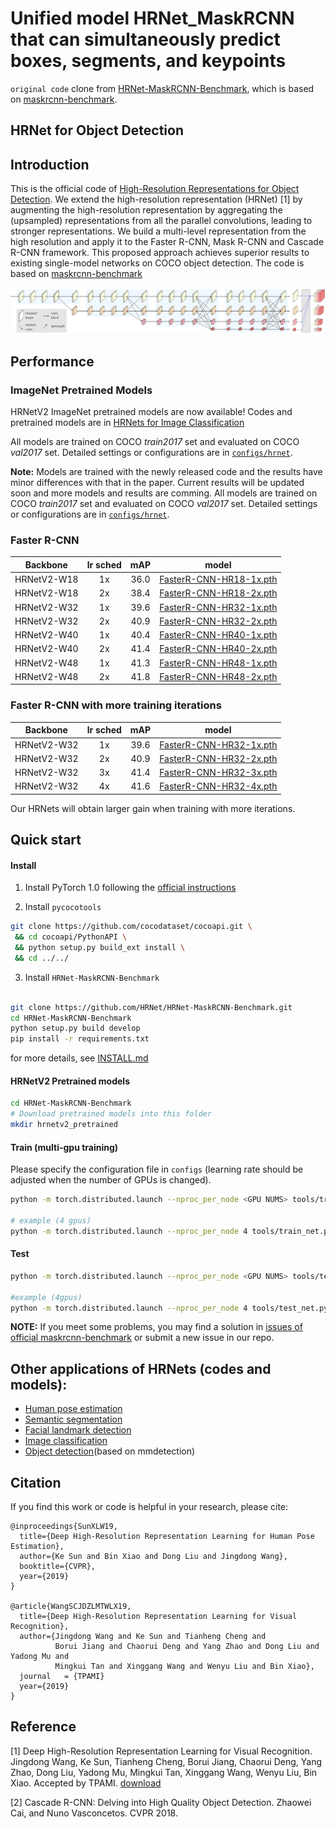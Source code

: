# Unified model HRNet_MaskRCNN that can simultaneously predict boxes, segments, and keypoints

`original code` clone from [HRNet-MaskRCNN-Benchmark](https://github.com/HRNet/HRNet-MaskRCNN-Benchmark), which is based on [maskrcnn-benchmark](https://github.com/facebookresearch/maskrcnn-benchmark).





## HRNet for Object Detection


## Introduction
This is the official code of [High-Resolution Representations for Object Detection](https://arxiv.org/pdf/1904.04514.pdf). We extend the high-resolution representation (HRNet) [1] by augmenting the high-resolution representation by aggregating the (upsampled) representations from all the parallel convolutions, leading to stronger representations. We build a multi-level representation from the high resolution and apply it to the Faster R-CNN, Mask R-CNN and Cascade R-CNN framework. This proposed approach achieves superior results to existing single-model networks on COCO object detection. The code is based on [maskrcnn-benchmark](https://github.com/facebookresearch/maskrcnn-benchmark)

<div align=center>

![](images/hrnetv2p.png)

</div>


## Performance

### ImageNet Pretrained Models
HRNetV2 ImageNet pretrained models are now available! Codes and pretrained models are in [HRNets for Image Classification](https://github.com/HRNet/HRNet-Image-Classification)

All models are trained on COCO *train2017* set and evaluated on COCO *val2017* set. Detailed settings or configurations are in [`configs/hrnet`](configs/hrnet).

**Note:** Models are trained with the newly released code and the results have minor differences with that in the paper. 
Current results will be updated soon and more models and results are comming.
All models are trained on COCO *train2017* set and evaluated on COCO *val2017* set. Detailed settings or configurations are in [`configs/hrnet`](configs/hrnet).


### Faster R-CNN

|Backbone|lr sched|mAP|model|
|:--:|:--:|:--:|:--:|
| HRNetV2-W18 | 1x | 36.0 | [FasterR-CNN-HR18-1x.pth](https://1drv.ms/u/s!AjfnYvdHLH5Tb3LeGHSr0sODD1w)|
| HRNetV2-W18 | 2x | 38.4 | [FasterR-CNN-HR18-2x.pth](https://1drv.ms/u/s!AjfnYvdHLH5TcO7N8YfGvZ0Ml0Q)|
| HRNetV2-W32 | 1x | 39.6 | [FasterR-CNN-HR32-1x.pth](https://1drv.ms/u/s!AjfnYvdHLH5TchNk9JT8VlWkYcI)|
| HRNetV2-W32 | 2x | 40.9 | [FasterR-CNN-HR32-2x.pth](https://1drv.ms/u/s!AjfnYvdHLH5TbBZscXZo3DKSU74)|
| HRNetV2-W40 | 1x | 40.4 | [FasterR-CNN-HR40-1x.pth](https://1drv.ms/u/s!AjfnYvdHLH5Tcfwfqrg_9Y8dbPM)|
| HRNetV2-W40 | 2x | 41.4 | [FasterR-CNN-HR40-2x.pth](https://1drv.ms/u/s!AjfnYvdHLH5Tc4wM4S6SCZMbI8I)|
| HRNetV2-W48 | 1x | 41.3 | [FasterR-CNN-HR48-1x.pth](https://1drv.ms/u/s!AjfnYvdHLH5TbV9Wna7hJMI1Y8Q)|
| HRNetV2-W48 | 2x | 41.8 | [FasterR-CNN-HR48-2x.pth](https://1drv.ms/u/s!AjfnYvdHLH5TbpnJXuD_3jL-wsc)|


### Faster R-CNN with more training iterations

|Backbone|lr sched|mAP|model|
|:--:|:--:|:--:|:--:|
| HRNetV2-W32 | 1x | 39.6 | [FasterR-CNN-HR32-1x.pth](https://1drv.ms/u/s!AjfnYvdHLH5TchNk9JT8VlWkYcI)|
| HRNetV2-W32 | 2x | 40.9 | [FasterR-CNN-HR32-2x.pth](https://1drv.ms/u/s!AjfnYvdHLH5TbBZscXZo3DKSU74)|
| HRNetV2-W32 | 3x | 41.4 | [FasterR-CNN-HR32-3x.pth](https://1drv.ms/u/s!AjfnYvdHLH5TeLUahrIPnA60fr8)|
| HRNetV2-W32 | 4x | 41.6 | [FasterR-CNN-HR32-4x.pth](https://1drv.ms/u/s!AjfnYvdHLH5TeLUahrIPnA60fr8)|

Our HRNets will obtain larger gain when training with more iterations. 

## Quick start

#### Install

1. Install PyTorch 1.0 following the [official instructions](https://pytorch.org/)

2. Install `pycocotools`
````bash
git clone https://github.com/cocodataset/cocoapi.git \
 && cd cocoapi/PythonAPI \
 && python setup.py build_ext install \
 && cd ../../
````
3. Install `HRNet-MaskRCNN-Benchmark`

````bash

git clone https://github.com/HRNet/HRNet-MaskRCNN-Benchmark.git
cd HRNet-MaskRCNN-Benchmark
python setup.py build develop
pip install -r requirements.txt
````

for more details, see [INSTALL.md](INSTALL.md)


#### HRNetV2 Pretrained models

```bash
cd HRNet-MaskRCNN-Benchmark
# Download pretrained models into this folder
mkdir hrnetv2_pretrained
```

#### Train (multi-gpu training)
Please specify the configuration file in `configs` (learning rate should be adjusted when the number of GPUs is changed).
````bash
python -m torch.distributed.launch --nproc_per_node <GPU NUMS> tools/train_net.py --config-file <CONFIG FILE>

# example (4 gpus)
python -m torch.distributed.launch --nproc_per_node 4 tools/train_net.py --config-file configs/hrnet/e2e_faster_rcnn_hrnet_w18_1x.yaml

````

#### Test

````bash
python -m torch.distributed.launch --nproc_per_node <GPU NUMS> tools/test_net.py --config-file <CONFIG-FILE> MODEL.WEIGHT <WEIGHT>

#example (4gpus)
python -m torch.distributed.launch --nproc_per_node 4 tools/test_net.py --config-file configs/hrnet/e2e_faster_rcnn_hrnet_w18_1x.yaml MODEL.WEIGHT FasterR-CNN-HR18-1x.pth

````

**NOTE:** If you meet some problems, you may find a solution in [issues of official maskrcnn-benchmark](https://github.com/facebookresearch/maskrcnn-benchmark/issues) 
 or submit a new issue in our repo.

## Other applications of HRNets (codes and models):
* [Human pose estimation](https://github.com/leoxiaobin/deep-high-resolution-net.pytorch)
* [Semantic segmentation](https://github.com/HRNet/HRNet-Semantic-Segmentation)
* [Facial landmark detection](https://github.com/HRNet/HRNet-Facial-Landmark-Detection)
* [Image classification](https://github.com/HRNet/HRNet-Image-Classification)
* [Object detection](https://github.com/HRNet/HRNet-Object-Detection)(based on mmdetection)

## Citation
If you find this work or code is helpful in your research, please cite:
````
@inproceedings{SunXLW19,
  title={Deep High-Resolution Representation Learning for Human Pose Estimation},
  author={Ke Sun and Bin Xiao and Dong Liu and Jingdong Wang},
  booktitle={CVPR},
  year={2019}
}

@article{WangSCJDZLMTWLX19,
  title={Deep High-Resolution Representation Learning for Visual Recognition},
  author={Jingdong Wang and Ke Sun and Tianheng Cheng and 
          Borui Jiang and Chaorui Deng and Yang Zhao and Dong Liu and Yadong Mu and 
          Mingkui Tan and Xinggang Wang and Wenyu Liu and Bin Xiao},
  journal   = {TPAMI}
  year={2019}
}
````

## Reference

[1] Deep High-Resolution Representation Learning for Visual Recognition. Jingdong Wang, Ke Sun, Tianheng Cheng, 
    Borui Jiang, Chaorui Deng, Yang Zhao, Dong Liu, Yadong Mu, Mingkui Tan, Xinggang Wang, Wenyu Liu, Bin Xiao. Accepted by TPAMI.  [download](https://arxiv.org/pdf/1908.07919.pdf)

[2] Cascade R-CNN: Delving into High Quality Object Detection. Zhaowei Cai, and Nuno Vasconcetos. CVPR 2018.
